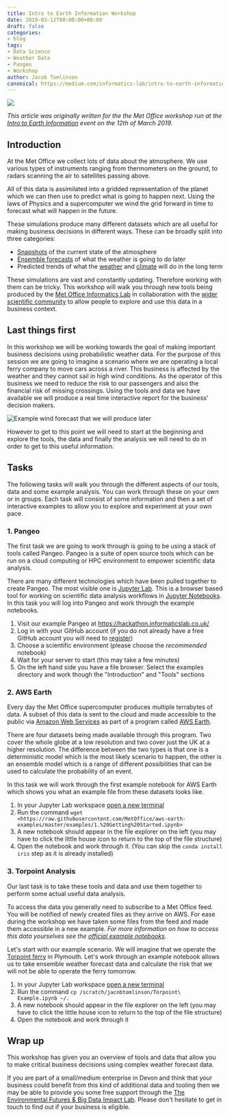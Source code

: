 ```yaml
---
title: Intro to Earth Information Workshop
date: 2019-03-12T00:00:00+00:00
draft: false
categories:
- blog
tags:
- Data Science
- Weather Data
- Pangeo
- Workshop
author: Jacob Tomlinson
canonical: https://medium.com/informatics-lab/intro-to-earth-information-met-office-workshop-fb93e75dd5c5
---
```


![](https://i.imgur.com/JxOLZgkh.png)

*This article was originally written for the the Met Office workshop run at the* [*Intro to Earth Information*](https://www.eventbrite.co.uk/e/intro-to-earth-information-with-googles-geographer-ed-parsons-tickets-53817586851) *event on the 12th of March 2019.*

## Introduction

At the Met Office we collect lots of data about the atmosphere. We use various types of instruments ranging from thermometers on the ground, to radars scanning the air to satellites passing above.

All of this data is assimilated into a gridded representation of the planet which we can then use to predict what is going to happen next. Using the laws of Physics and a supercomputer we wind the grid forward in time to forecast what will happen in the future.

These simulations produce many different datasets which are all useful for making business decisions in different ways. These can be broadly split into three categories:

-   [Snapshots](https://www.metoffice.gov.uk/public/weather/observation/map/) of the current state of the atmosphere
-   [Ensemble forecasts](https://www.metoffice.gov.uk/research/weather/ensemble-forecasting) of what the weather is going to do later
-   Predicted trends of what the [weather](https://www.metoffice.gov.uk/public/weather/long-range-forecast) and [climate](https://www.metoffice.gov.uk/climate-guide) will do in the long term

These simulations are vast and constantly updating. Therefore working with them can be tricky. This workshop will walk you through new tools being produced by the [Met Office Informatics Lab](https://www.informaticslab.co.uk/) in collaboration with the [wider scientific community](http://pangeo.io/collaborators.html) to allow people to explore and use this data in a business context.

## Last things first

In this workshop we will be working towards the goal of making important business decisions using probabilistic weather data. For the purpose of this session we are going to imagine a scenario where we are operating a local ferry company to move cars across a river. This business is affected by the weather and they cannot sail in high wind conditions. As the operator of this business we need to reduce the risk to our passengers and also the financial risk of missing crossings. Using the tools and data we have available we will produce a real time interactive report for the business' decision makers.

![Example wind forecast that we will produce later](https://i.imgur.com/tePlRlL.png "Example wind forecast that we will produce later")

However to get to this point we will need to start at the beginning and explore the tools, the data and finally the analysis we will need to do in order to get to this useful information.

## Tasks

The following tasks will walk you through the different aspects of our tools, data and some example analysis. You can work through these on your own or in groups. Each task will consist of some information and then a set of interactive examples to allow you to explore and experiment at your own pace.

### 1. Pangeo

The first task we are going to work through is going to be using a stack of tools called Pangeo. Pangeo is a suite of open source tools which can be run on a cloud computing or HPC environment to empower scientific data analysis.

There are many different technologies which have been pulled together to create Pangeo. The most visible one is [Jupyter Lab](https://jupyterlab.readthedocs.io/en/stable/). This is a browser based tool for working on scientific data analysis workflows in [Jupyter Notebooks](https://jupyter.org/). In this task you will log into Pangeo and work through the example notebooks.

1.  Visit our example Pangeo at <https://hackathon.informaticslab.co.uk/>
2.  Log in with your GitHub account (if you do not already have a free GitHub account you will need to [register](https://github.com/join))
3.  Choose a scientific environment (please choose the *recommended* notebook)
4.  Wait for your server to start (this may take a few minutes)
5.  On the left hand side you have a file browser. Select the examples directory and work though the "Introduction" and "Tools" sections

### 2. AWS Earth

Every day the Met Office supercomputer produces multiple terrabytes of data. A subset of this data is sent to the cloud and made accessible to the public via [Amazon Web Services](https://aws.amazon.com) as part of a program called [AWS Earth](https://aws.amazon.com/earth/).

There are four datasets being made available through this program. Two cover the whole globe at a low resolution and two cover just the UK at a higher resolution. The difference between the two types is that one is a deterministic model which is the most likely scenario to happen, the other is an ensemble model which is a range of different possibilities that can be used to calculate the probability of an event.

In this task we will work through the first example notebook for AWS Earth which shows you what an example file from these datasets looks like.

1.  In your Jupyter Lab workspace [open a new terminal](https://jupyterlab.readthedocs.io/en/stable/user/terminal.html)
2.  Run the command `wget <https://raw.githubusercontent.com/MetOffice/aws-earth-examples/master/examples/1.%20Getting%20Started.ipynb>`
3.  A new notebook should appear in the file explorer on the left (you may have to click the little house icon to return to the top of the file structure)
4.  Open the notebook and work through it. (You can skip the `conda install iris` step as it is already installed)

### 3. Torpoint Analysis

Our last task is to take these tools and data and use them together to perform some actual useful data analysis.

To access the data you generally need to subscribe to a Met Office feed. You will be notified of newly created files as they arrive on AWS. For ease during the workshop we have taken some files from the feed and made them accessible in a new example. *For more information on how to access this data yourselves see the* [*official example notebooks*](https://github.com/MetOffice/aws-earth-examples)*.*

Let's start with our example scenario. We will imagine that we operate the [Torpoint ferry](http://www.tamarcrossings.org.uk) in Plymouth. Let's work through an example notebook allows us to take ensemble weather forecast data and calculate the risk that we will not be able to operate the ferry tomorrow.

1.  In your Jupyter Lab workspace [open a new terminal](https://jupyterlab.readthedocs.io/en/stable/user/terminal.html)
2.  Run the command `cp /scratch/jacobtomlinson/Torpoint\ Example.ipynb ~/.`
3.  A new notebook should appear in the file explorer on the left (you may have to click the little house icon to return to the top of the file structure)
4.  Open the notebook and work through it

## Wrap up

This workshop has given you an overview of tools and data that allow you to make critical business decisions using complex weather forecast data.

If you are part of a small/medium enterprise in Devon and think that your business could benefit from this kind of additional data and tooling then we may be able to provide you some free support through the [The Environmental Futures & Big Data Impact Lab](https://www.impactlab.org.uk/). Please don't hesitate to get in touch to find out if your business is eligible.
